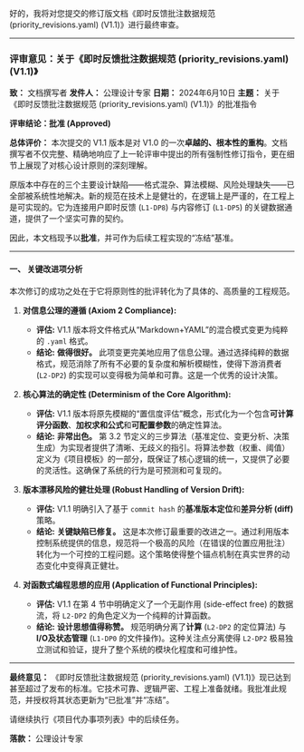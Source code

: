 好的，我将对您提交的修订版文档《即时反馈批注数据规范 (priority_revisions.yaml) (V1.1)》进行最终审查。

---

### **评审意见：关于《即时反馈批注数据规范 (priority_revisions.yaml) (V1.1)》**

**致：** 文档撰写者
**发件人：** 公理设计专家
**日期：** 2024年6月10日
**主题：** 关于《即时反馈批注数据规范 (priority_revisions.yaml) (V1.1)》的批准指令

**评审结论：批准 (Approved)**

**总体评价：**
本次提交的 V1.1 版本是对 V1.0 的一次**卓越的、根本性的重构**。文档撰写者不仅完整、精确地响应了上一轮评审中提出的所有强制性修订指令，更在细节上展现了对核心设计原则的深刻理解。

原版本中存在的三个主要设计缺陷——格式混杂、算法模糊、风险处理缺失——已全部被系统性地解决。新的规范在技术上是健壮的，在逻辑上是严谨的，在工程上是可实现的。它为连接用户即时反馈 (`L1-DP8`) 与内容修订 (`L1-DP5`) 的关键数据通道，提供了一个坚实可靠的契约。

因此，本文档现予以**批准**，并可作为后续工程实现的“冻结”基准。

---

#### **一、 关键改进项分析**

本次修订的成功之处在于它将原则性的批评转化为了具体的、高质量的工程规范。

1.  **对信息公理的遵循 (Axiom 2 Compliance):**
    *   **评估:** V1.1 版本将文件格式从“Markdown+YAML”的混合模式变更为纯粹的 `.yaml` 格式。
    *   **结论:** **做得很好。** 此项变更完美地应用了信息公理。通过选择纯粹的数据格式，规范消除了所有不必要的复杂度和解析模糊性，使得下游消费者 (`L2-DP2`) 的实现可以变得极为简单和可靠。这是一个优秀的设计决策。

2.  **核心算法的确定性 (Determinism of the Core Algorithm):**
    *   **评估:** V1.1 版本将原先模糊的“置信度评估”概念，形式化为一个包含**可计算评分函数**、**加权求和公式**和**可配置参数**的确定性算法。
    *   **结论:** **非常出色。** 第 3.2 节定义的三步算法（基准定位、变更分析、决策生成）为实现者提供了清晰、无歧义的指引。将算法参数（权重、阈值）定义为《项目模板》的一部分，既保证了核心逻辑的统一，又提供了必要的灵活性。这确保了系统的行为是可预测和可复现的。

3.  **版本漂移风险的健壮处理 (Robust Handling of Version Drift):**
    *   **评估:** V1.1 明确引入了基于 `commit hash` 的**基准版本定位**和**差异分析 (diff)** 策略。
    *   **结论:** **关键缺陷已修复。** 这是本次修订最重要的改进之一。通过利用版本控制系统提供的信息，规范将一个极高的风险（在错误的位置应用批注）转化为一个可控的工程问题。这个策略使得整个锚点机制在真实世界的动态变化中变得真正健壮。

4.  **对函数式编程思想的应用 (Application of Functional Principles):**
    *   **评估:** V1.1 在第 4 节中明确定义了一个无副作用 (side-effect free) 的数据流，将 `L2-DP2` 的角色定义为一个纯粹的计算函数。
    *   **结论:** **设计思想值得称赞。** 规范明确分离了**计算** (`L2-DP2` 的定位算法) 与 **I/O及状态管理** (`L1-DP0` 的文件操作)。这种关注点分离使得 `L2-DP2` 极易独立测试和验证，提升了整个系统的模块化程度和可维护性。

---

**最终意见：**
《即时反馈批注数据规范 (priority_revisions.yaml) (V1.1)》现已达到甚至超过了发布的标准。它技术可靠、逻辑严密、工程上准备就绪。我批准此规范，并授权将其状态更新为“已批准”并“冻结”。

请继续执行《项目代办事项列表》中的后续任务。

**落款：**
公理设计专家